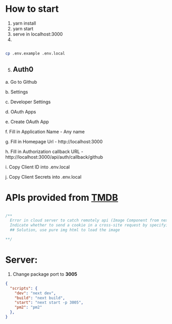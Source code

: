 # How to start
1. yarn install
2. yarn start
3. serve in localhost:3000
4.

```bash

cp .env.example .env.local

```

5. ## Auth0
  a. Go to Github

  b. Settings

  c. Developer Settings

  d. OAuth Apps

  e. Create OAuth App

  f. Fill in Application Name - Any name

  g. Fill in Homepage Url - http://localhost:3000

  h. Fill in Authorization callback URL - http://localhost:3000/api/auth/callback/github

  i. Copy Client ID into .env.local

  j. Copy Client Secrets into .env.local

# APIs provided from [TMDB](https://www.themoviedb.org/documentation/api)

``` javascript

/**
  Error in cloud server to catch remotely api (Image Component from nextj)
  Indicate whether to send a cookie in a cross-site request by specifying its SameSite attribute
  ## Solution, use pure img html to load the image

**/

```


# Server:
1. Change package port to **3005**

```json
{
  "scripts": {
    "dev": "next dev",
    "build": "next build",
    "start": "next start -p 3005",
    "pm2": "pm2"
  },
}
```